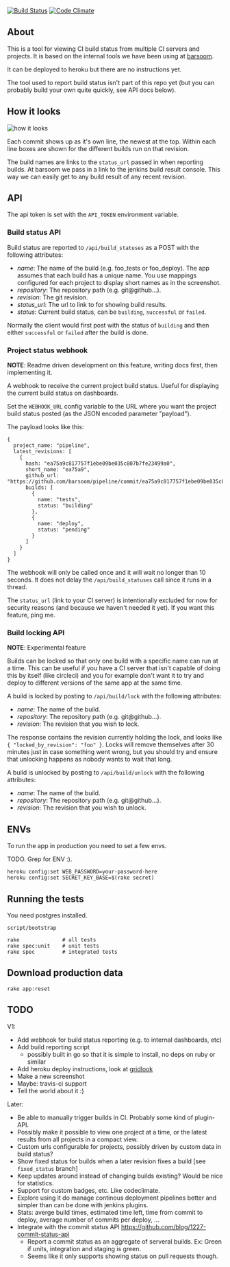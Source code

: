 [![Build Status](https://secure.travis-ci.org/joakimk/pipeline.png)](http://travis-ci.org/joakimk/pipeline)
[![Code Climate](https://codeclimate.com/github/joakimk/pipeline.png)](https://codeclimate.com/github/joakimk/pipeline)

## About

This is a tool for viewing CI build status from multiple CI servers and projects. It is based on the internal tools we have been using at [barsoom](http://barsoom.se).

It can be deployed to heroku but there are no instructions yet.

The tool used to report build status isn't part of this repo yet (but you can probably build your own quite quickly, see API docs below).

## How it looks

![how it looks](http://cl.ly/image/0r0D1C2P1I2v/Screen%20Shot%202014-02-17%20at%2013.01.15.png)

Each commit shows up as it's own line, the newest at the top. Within each line boxes are shown for the different builds run on that revision.

The build names are links to the `status_url` passed in when reporting builds. At barsoom we pass in a link to the jenkins build result console. This way we can easily get to any build result of any recent revision.

## API

The api token is set with the `API_TOKEN` environment variable.

### Build status API

Build status are reported to `/api/build_statuses` as a POST with the following attributes:

* *name*: The name of the build (e.g. foo_tests or foo_deploy). The app assumes that each build has a unique name. You use mappings configured for each project to display short names as in the screenshot.
* *repository*: The repository path (e.g. git@github...).
* *revision*: The git revision.
* *status_url*: The url to link to for showing build results.
* *status*: Current build status, can be `building`, `successful` or `failed`.

Normally the client would first post with the status of `building` and then either `successful` or `failed` after the build is done.

### Project status webhook

**NOTE**: Readme driven development on this feature, writing docs first, then implementing it.

A webhook to receive the current project build status. Useful for displaying the current build status on dashboards.

Set the `WEBHOOK_URL` config variable to the URL where you want the project build status posted (as the JSON encoded parameter "payload").

The payload looks like this:

    {
      project_name: "pipeline",
      latest_revisions: [
        {
          hash: "ea75a9c817757f1ebe09be035c807b7fe23499a0",
          short_name: "ea75a9",
          github_url: "https://github.com/barsoom/pipeline/commit/ea75a9c817757f1ebe09be035c807b7fe23499a0",
          builds: [
            {
              name: "tests",
              status: "building"
            },
            {
              name: "deploy",
              status: "pending"
            }
          ]
        }
      ]
    }

The webhook will only be called once and it will wait no longer than 10 seconds. It does not delay the `/api/build_statuses` call since it runs in a thread.

The `status_url` (link to your CI server) is intentionally excluded for now for security reasons (and because we haven't needed it yet). If you want this feature, ping me.

### Build locking API

**NOTE**: Experimental feature

Builds can be locked so that only one build with a specific name can run at a time. This can be useful if you
have a CI server that isn't capable of doing this by itself (like circleci) and you for example don't
want it to try and deploy to different versions of the same app at the same time.

A build is locked by posting to `/api/build/lock` with the following attributes:

* *name*: The name of the build.
* *repository*: The repository path (e.g. git@github...).
* *revision*: The revision that you wish to lock.

The response contains the revision currently holding the lock, and looks like `{ "locked_by_revision": "foo" }`. Locks will remove themselves after 30 minutes just in case something went wrong, but you should try and ensure that unlocking happens as nobody wants to wait that long.

A build is unlocked by posting to `/api/build/unlock` with the following attributes:

* *name*: The name of the build.
* *repository*: The repository path (e.g. git@github...).
* *revision*: The revision that you wish to unlock.

## ENVs

To run the app in production you need to set a few envs.

TODO. Grep for ENV :).


    heroku config:set WEB_PASSWORD=your-password-here
    heroku config:set SECRET_KEY_BASE=$(rake secret) 

## Running the tests

You need postgres installed.

    script/bootstrap

    rake              # all tests
    rake spec:unit    # unit tests
    rake spec         # integrated tests

## Download production data

    rake app:reset

## TODO

V1:

* Add webhook for build status reporting (e.g. to internal dashboards, etc)
* Add build reporting script
  - possibly built in go so that it is simple to install, no deps on ruby or similar
* Add heroku deploy instructions, look at [gridlook](https://github.com/barsoom/gridlook#installation)
* Make a new screenshot
* Maybe: travis-ci support
* Tell the world about it :)

Later:
* Be able to manually trigger builds in CI. Probably some kind of plugin-API.
* Possibly make it possible to view one project at a time, or the latest results from all projects in a compact view.
* Custom urls configurable for projects, possibly driven by custom data in build status?
* Show fixed status for builds when a later revision fixes a build [see `fixed_status` branch]
* Keep updates around instead of changing builds existing? Would be nice for statistics.
* Support for custom badges, etc. Like codeclimate.
* Explore using it do manage continous deployment pipelines better and simpler than can be done with jenkins plugins.
* Stats: averge build times, estimated time left, time from commit to deploy, average number of commits per deploy, ...
* Integrate with the commit status API https://github.com/blog/1227-commit-status-api
  * Report a commit status as an aggregate of serveral builds. Ex: Green if units, integration and staging is green.
  * Seems like it only supports showing status on pull requests though.
